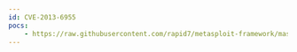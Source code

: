 ```yaml
---
id: CVE-2013-6955
pocs:
    - https://raw.githubusercontent.com/rapid7/metasploit-framework/master/modules/exploits/linux/http/synology_dsm_sliceupload_exec_noauth.rb
---
```

